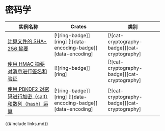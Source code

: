 # 密码学

<!--
> [cryptography.md](https://github.com/rust-lang-nursery/rust-cookbook/blob/master/src/cryptography.md)
> <br />
> commit 97dabe59ae705bf6a2aaebbcd1d189ec2a83f98b - 2018.07.11
-->

| 实例名称 | Crates | 类别 |
|--------|--------|------------|
| [计算文件的 SHA-256 摘要][ex-sha-digest] | [![ring-badge]][ring] [![data-encoding-badge]][data-encoding] | [![cat-cryptography-badge]][cat-cryptography] |
| [使用 HMAC 摘要对消息进行签名和验证][ex-hmac] | [![ring-badge]][ring] | [![cat-cryptography-badge]][cat-cryptography] |
| [使用 PBKDF2 对密码进行加密（salt）和散列（hash）运算][ex-pbkdf2] | [![ring-badge]][ring] [![data-encoding-badge]][data-encoding] | [![cat-cryptography-badge]][cat-cryptography] |

[ex-sha-digest]: cryptography/hashing.md#计算文件的-sha-256-摘要
[ex-hmac]: cryptography/hashing.md#使用-hmac-摘要对消息进行签名和验证
[ex-pbkdf2]: cryptography/encryption.md#使用-pbkdf2-对密码进行加密salt和散列hash运算

{{#include links.md}}
